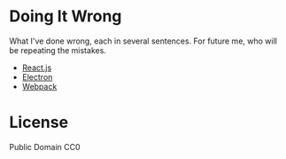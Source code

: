 # Doing It Wrong

What I've done wrong, each in several sentences. For future me, who will be repeating the mistakes.

* [React.js](react.md)
* [Electron](electron.md)
* [Webpack](webpack.md)

# License

Public Domain CC0
